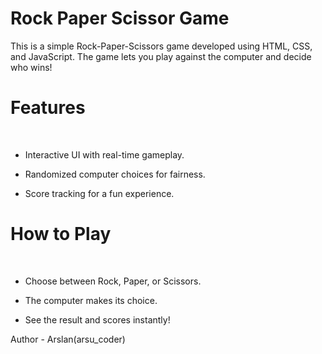 # Rock Paper Scissor Game 
This is a simple Rock-Paper-Scissors game developed using HTML, CSS, and JavaScript. The game lets you play against the computer and decide who wins! <br/>

<h1>Features</h1>
<br/>

* Interactive UI with real-time gameplay. <br/>

* Randomized computer choices for fairness. <br/>

* Score tracking for a fun experience. <br/>

<h1>How to Play</h1>
<br/>

* Choose between Rock, Paper, or Scissors. <br/>

* The computer makes its choice. <br/>

* See the result and scores instantly! <br/>

<footer>Author - Arslan(arsu_coder)</footer>

